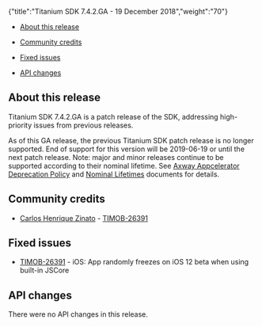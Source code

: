{"title":"Titanium SDK 7.4.2.GA - 19 December 2018","weight":"70"}

* [About this release](#Aboutthisrelease)

* [Community credits](#Communitycredits)

* [Fixed issues](#Fixedissues)

* [API changes](#APIchanges)


## About this release

Titanium SDK 7.4.2.GA is a patch release of the SDK, addressing high-priority issues from previous releases.

As of this GA release, the previous Titanium SDK patch release is no longer supported. End of support for this version will be 2019-06-19 or until the next patch release. Note: major and minor releases continue to be supported according to their nominal lifetime. See [Axway Appcelerator Deprecation Policy](/docs/appc/AMPLIFY_Appcelerator_Services_Overview/Axway_Appcelerator_Deprecation_Policy/) and [Nominal Lifetimes](/docs/appc/AMPLIFY_Appcelerator_Services_Overview/Axway_Appcelerator_Product_Lifecycle/#NominalLifetimes) documents for details.

## Community credits

* [Carlos Henrique Zinato](https://github.com/chmiiller) - [TIMOB-26391](https://jira.appcelerator.org/browse/TIMOB-26391)


## Fixed issues

* [TIMOB-26391](https://jira.appcelerator.org/browse/TIMOB-26391) - iOS: App randomly freezes on iOS 12 beta when using built-in JSCore


## API changes

There were no API changes in this release.

